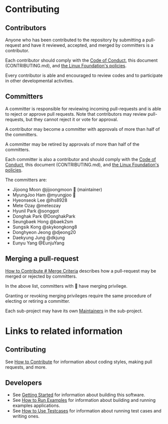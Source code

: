 # Contributing

## Contributors

Anyone who has been contributed to the repository by submitting a pull-request and have it reviewed, accepted, and merged by committers is a contributor.

Each contributor should comply with the [Code of Conduct](https://github.com/nnstreamer/nntrainer/blob/main/CODE_OF_CONDUCT.md), this document (CONTRIBUTING.md), and [the Linux Foundation's policies](http://lfprojects.org/policies/).

Every contributor is able and encouraged to review codes and to participate in other developmental activities.



## Committers

A committer is responsible for reviewing incoming pull-requests and is able to reject or approve pull requests. Note that contributors may review pull-requests, but they cannot reject it or vote for approval.

A contributor may become a committer with approvals of more than half of the committers. 

A committer may be retired by approvals of more than half of the committers.

Each committer is also a contributor and should comply with the [Code of Conduct](https://github.com/nnstreamer/nntrainer/blob/main/CODE_OF_CONDUCT.md), this document (CONTRIBUTING.md), and [the Linux Foundation's policies](http://lfprojects.org/policies/).

The committers are:

* Jijoong Moon @jijoongmoon :beer: (maintainer)
* MyungJoo Ham @myungjoo :beer:
* Hyeonseok Lee @lhs8928
* Mete Ozay @meteozay
* Hyunil Park @songgot
* Donghak Park @DonghakPark
* Seungbaek Hong @baek2sm
* Sungsik Kong @skykongkong8
* Donghyeon Jeong @djeong20
* Daekyung Jung @dkjung
* Eunyu Yang @EunjuYang

## Merging a pull-request

[How to Contribute # Merge Criteria](docs/contributing.md#merge-criteria) describes how a pull-request may be merged or rejected by committers.

In the above list, committers with :beer: have merging privilege.

Granting or revoking merging privileges require the same procedure of electing or retiring a committer.

Each sub-project may have its own [Maintainers](MAINTAINERS.md#maintainer) in the sub-project.


# Links to related information

## Contributing

See [How to Contribute](docs/contributing.md) for information about coding styles, making pull requests, and more.

## Developers

- See [Getting Started](docs/getting-started.md) for information about building this software.
- See [How to Run Examples](docs/how-to-run-examples.md) for information about building and running examples applications.
- See [How to Use Testcases](docs/how-to-use-testcases.md) for information about running test cases and writing ones.
